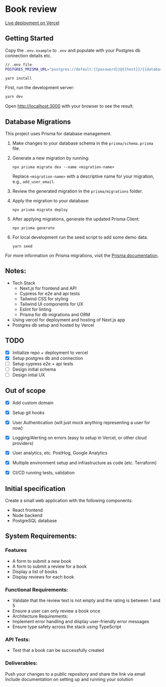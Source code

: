 # Book review
[Live deployment on Vercel](https://book-review-sage.vercel.app)

## Getting Started

Copy the `.env.example` to `.env` and populate with your Postgres db connection details etc.
```bash
// .env file
POSTGRES_PRISMA_URL="postgres://default:{{password}}@{{host}}/{{databaseName}}?pgbouncer=true&connect_timeout=15&sslmode=require"
```

```bash
yarn install
```

First, run the development server:

```bash
yarn dev
```

Open [http://localhost:3000](http://localhost:3000) with your browser to see the result.

## Database Migrations

This project uses Prisma for database management.

1. Make changes to your database schema in the `prisma/schema.prisma` file.

2. Generate a new migration by running:
   ```
   npx prisma migrate dev --name <migration-name>
   ```
   Replace `<migration-name>` with a descriptive name for your migration, e.g., `add_user_email`.

3. Review the generated migration in the `prisma/migrations` folder.

4. Apply the migration to your database:
   ```
   npx prisma migrate deploy
   ```

5. After applying migrations, generate the updated Prisma Client:
   ```
   npx prisma generate
   ```

6. For local development run the seed script to add some demo data.
   ```
   yarn seed
   ```

For more information on Prisma migrations, visit the [Prisma documentation](https://www.prisma.io/docs/concepts/components/prisma-migrate).

## Notes:
- Tech Stack
    - Next.js for frontend and API
    - Cypress for e2e and api tests
    - Tailwind CSS for styling
    - Tailwind UI components for UX
    - Eslint for linting
    - Prisma for db migrations and ORM 
- Using vercel for deployment and hosting of Next.js app
- Postgres db setup and hosted by Vercel

## TODO
- [x] Initialize repo + deployment to vercel
- [x] Setup postgres db and connection
- [ ] Setup cypress e2e + api tests
- [ ] Design initial schema
- [ ] Design intial UX

## Out of scope
- [x] Add custom domain
- [x] Setup git hooks
- [x] User Authentication (will just mock anything representing a user for now)
- [x] Logging/Alerting on errors (easy to setup in Vercel, or other cloud providers)
- [x] User analytics, etc. PostHog, Google Analytics
- [x] Multiple environment setup and infrastructure as code (etc. Terraform)
- [x] CI/CD running tests, validation


## Initial specification
Create a small web application with the following components:

- React frontend
- Node backend
- PostgreSQL database

## System Requirements:

### Features

- A form to submit a new book
- A form to submit a review for a book
- Display a list of books
- Display reviews for each book

### Functional Requirements:

- Validate that the review text is not empty and the rating is between 1 and 5
- Ensure a user can only review a book once
- Architecture Requirements:
- Implement error handling and display user-friendly error messages
- Ensure type safety across the stack using TypeScript


### API Tests:
- Test that a book can be successfully created

### Deliverables:

Push your changes to a public repository and share the link via email
Include documentation on setting up and running your solution
